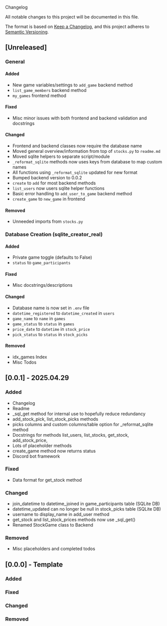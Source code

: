  Changelog

All notable changes to this project will be documented in this file.

The format is based on [Keep a Changelog](https://keepachangelog.com/en/1.1.0/),
and this project adheres to [Semantic Versioning](https://semver.org/spec/v2.0.0.html).

## [Unreleased]

### General

#### Added
- New game variables/settings to `add_game` backend method
- `list_game_members` backend method
- `my_games` frontend method

#### Fixed
- Misc minor issues with both frontend and backend validation and docstrings

#### Changed
- Frontend and backend classes now require the database name
- Moved general overview/information from top of `stocks.py` to `readme.md`
- Moved sqlite helpers to separate script/module
- `_reformat_sqlite` methods now uses keys from database to map custom names
- All functions using `_reformat_sqlite` updated for new format
- Bumped backend version to 0.0.2
- `create` to `add` for most backend methods
- `list_users` now users sqlite helper functions
- Basic error handling to `add_user_to_game` backend method
- `create_game` to `new_game` in frontend


#### Removed
- Unneeded imports from `stocks.py`

### Database Creation (sqlite_creator_real)

#### Added
- Private game toggle (defaults to False)
- `status` to `game_participants`

#### Fixed
- Misc docstrings/descriptions

#### Changed
- Database name is now set in `.env` file
- `datetime_registered` to `datetime_created` in `users`
- `game_name` to `name` in `games`
- `game_status` to `status` in `games`
- `price_date` to `datetime` in `stock_price`
- `pick_status` to `status` in `stock_picks`

#### Removed
- idx_games Index
- Misc Todos

## [0.0.1] - 2025.04.29

### Added
- Changelog
- Readme
- _sql_get method for internal use to hopefully reduce redundancy
- add_stock_pick, list_stock_picks methods
- picks columns and custom columns/table option for _reformat_sqlite method
- Docstrings for methods list_users, list_stocks, get_stock, add_stock_price,
- Lots of placeholder methods
- create_game method now returns status
- Discord bot framework


### Fixed
- Data format for get_stock method

### Changed
- join_datetime to datetime_joined in game_participants table (SQLite DB)
- datetime_updated can no longer be null in stock_picks table (SQLite DB)
- username to display_name in add_user method
- get_stock and list_stock_prices methods now use _sql_get()
- Renamed StockGame class to Backend

### Removed
- Misc placeholders and completed todos

## [0.0.0] - Template

### Added

### Fixed

### Changed

### Removed